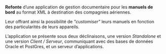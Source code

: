 **Refonte** d’une application de gestion documentaire pour les **manuels de bord** au format XML à destination des compagnies aériennes.

Leur offrant ainsi la possibilité de *"customiser"* leurs manuels en fonction des particularités de leurs appareils.

L’application se présente sous deux déclinaisons, une version *Standalone* et une version *Client / Serveur*, communiquant avec des bases de données Oracle et PostGres, et un serveur d’applications.
